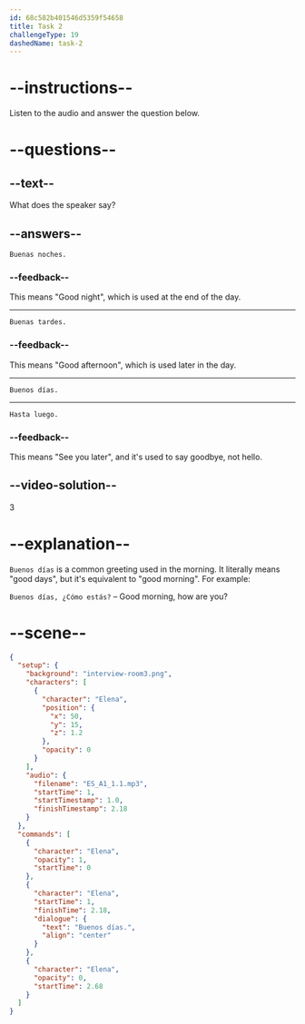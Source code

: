 ```yaml
---
id: 68c582b401546d5359f54658
title: Task 2
challengeType: 19
dashedName: task-2
---
```

<!-- (Audio) Elena: Buenos días -->

# --instructions--

Listen to the audio and answer the question below.

# --questions--

## --text--

What does the speaker say?

## --answers--

`Buenas noches.`

### --feedback--

This means "Good night", which is used at the end of the day.

---

`Buenas tardes.`

### --feedback--

This means "Good afternoon", which is used later in the day.

---

`Buenos días.`

---

`Hasta luego.`

### --feedback--

This means "See you later", and it's used to say goodbye, not hello.

## --video-solution--

3

# --explanation--

`Buenos días` is a common greeting used in the morning. It literally means "good days", but it's equivalent to "good morning". For example:  

`Buenos días, ¿Cómo estás?` – Good morning, how are you?

# --scene--

```json
{
  "setup": {
    "background": "interview-room3.png",
    "characters": [
      {
        "character": "Elena",
        "position": {
          "x": 50,
          "y": 15,
          "z": 1.2
        },
        "opacity": 0
      }
    ],
    "audio": {
      "filename": "ES_A1_1.1.mp3",
      "startTime": 1,
      "startTimestamp": 1.0,
      "finishTimestamp": 2.18
    }
  },
  "commands": [
    {
      "character": "Elena",
      "opacity": 1,
      "startTime": 0
    },
    {
      "character": "Elena",
      "startTime": 1,
      "finishTime": 2.18,
      "dialogue": {
        "text": "Buenos días.",
        "align": "center"
      }
    },
    {
      "character": "Elena",
      "opacity": 0,
      "startTime": 2.68
    }
  ]
}
```
